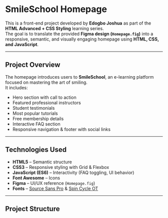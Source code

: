 # SmileSchool Homepage

This is a front-end project developed by **Edogbo Joshua** as part of the **HTML Advanced + CSS Styling** learning series.  
The goal is to translate the provided **Figma design (`Homepage.fig`)** into a responsive, semantic, and visually engaging homepage using **HTML, CSS, and JavaScript**.

---

##  Project Overview

The homepage introduces users to **SmileSchool**, an e-learning platform focused on mastering the art of smiling.  
It includes:

-  Hero section with call to action  
-  Featured professional instructors  
-  Student testimonials  
-  Most popular tutorials  
-  Free membership details  
-  Interactive FAQ section  
-  Responsive navigation & footer with social links  

---

##  Technologies Used

- **HTML5** – Semantic structure  
- **CSS3** – Responsive styling with Grid & Flexbox  
- **JavaScript (ES6)** – Interactivity (FAQ toggling, UI behavior)  
- **Font Awesome** – Icons  
- **Figma** – UI/UX reference (`Homepage.fig`)  
- **Fonts** – [Source Sans Pro](https://www.fontsquirrel.com/fonts/source-sans-pro) & [Spin Cycle OT](https://www.fontsquirrel.com/fonts/Spin-Cycle-OT)  

---

##  Project Structure

